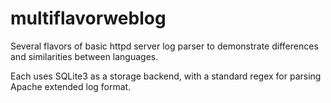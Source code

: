 # multiflavorweblog
Several flavors of basic httpd server log parser to demonstrate differences and similarities between languages.

Each uses SQLite3 as a storage backend, with a standard regex for parsing Apache extended log format.

